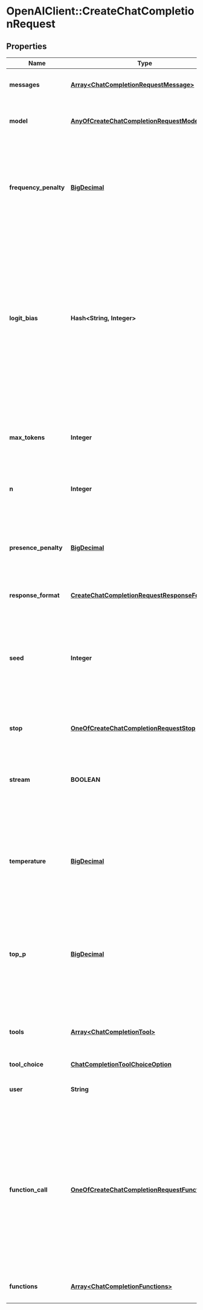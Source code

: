 # OpenAIClient::CreateChatCompletionRequest

## Properties
Name | Type | Description | Notes
------------ | ------------- | ------------- | -------------
**messages** | [**Array&lt;ChatCompletionRequestMessage&gt;**](ChatCompletionRequestMessage.md) | A list of messages comprising the conversation so far. [Example Python code](https://cookbook.openai.com/examples/how_to_format_inputs_to_chatgpt_models). | 
**model** | [**AnyOfCreateChatCompletionRequestModel**](AnyOfCreateChatCompletionRequestModel.md) | ID of the model to use. See the [model endpoint compatibility](/docs/models/model-endpoint-compatibility) table for details on which models work with the Chat API. | 
**frequency_penalty** | [**BigDecimal**](BigDecimal.md) | Number between -2.0 and 2.0. Positive values penalize new tokens based on their existing frequency in the text so far, decreasing the model&#x27;s likelihood to repeat the same line verbatim.  [See more information about frequency and presence penalties.](/docs/guides/gpt/parameter-details)  | [optional] [default to 0]
**logit_bias** | **Hash&lt;String, Integer&gt;** | Modify the likelihood of specified tokens appearing in the completion.  Accepts a JSON object that maps tokens (specified by their token ID in the tokenizer) to an associated bias value from -100 to 100. Mathematically, the bias is added to the logits generated by the model prior to sampling. The exact effect will vary per model, but values between -1 and 1 should decrease or increase likelihood of selection; values like -100 or 100 should result in a ban or exclusive selection of the relevant token.  | [optional] 
**max_tokens** | **Integer** | The maximum number of [tokens](/tokenizer) to generate in the chat completion.  The total length of input tokens and generated tokens is limited by the model&#x27;s context length. [Example Python code](https://cookbook.openai.com/examples/how_to_count_tokens_with_tiktoken) for counting tokens.  | [optional] 
**n** | **Integer** | How many chat completion choices to generate for each input message. | [optional] [default to 1]
**presence_penalty** | [**BigDecimal**](BigDecimal.md) | Number between -2.0 and 2.0. Positive values penalize new tokens based on whether they appear in the text so far, increasing the model&#x27;s likelihood to talk about new topics.  [See more information about frequency and presence penalties.](/docs/guides/gpt/parameter-details)  | [optional] [default to 0]
**response_format** | [**CreateChatCompletionRequestResponseFormat**](CreateChatCompletionRequestResponseFormat.md) |  | [optional] 
**seed** | **Integer** | This feature is in Beta.  If specified, our system will make a best effort to sample deterministically, such that repeated requests with the same &#x60;seed&#x60; and parameters should return the same result. Determinism is not guaranteed, and you should refer to the &#x60;system_fingerprint&#x60; response parameter to monitor changes in the backend.  | [optional] 
**stop** | [**OneOfCreateChatCompletionRequestStop**](OneOfCreateChatCompletionRequestStop.md) | Up to 4 sequences where the API will stop generating further tokens.  | [optional] 
**stream** | **BOOLEAN** | If set, partial message deltas will be sent, like in ChatGPT. Tokens will be sent as data-only [server-sent events](https://developer.mozilla.org/en-US/docs/Web/API/Server-sent_events/Using_server-sent_events#Event_stream_format) as they become available, with the stream terminated by a &#x60;data: [DONE]&#x60; message. [Example Python code](https://cookbook.openai.com/examples/how_to_stream_completions).  | [optional] [default to false]
**temperature** | [**BigDecimal**](BigDecimal.md) | What sampling temperature to use, between 0 and 2. Higher values like 0.8 will make the output more random, while lower values like 0.2 will make it more focused and deterministic.  We generally recommend altering this or &#x60;top_p&#x60; but not both.  | [optional] [default to 1]
**top_p** | [**BigDecimal**](BigDecimal.md) | An alternative to sampling with temperature, called nucleus sampling, where the model considers the results of the tokens with top_p probability mass. So 0.1 means only the tokens comprising the top 10% probability mass are considered.  We generally recommend altering this or &#x60;temperature&#x60; but not both.  | [optional] [default to 1]
**tools** | [**Array&lt;ChatCompletionTool&gt;**](ChatCompletionTool.md) | A list of tools the model may call. Currently, only functions are supported as a tool. Use this to provide a list of functions the model may generate JSON inputs for.  | [optional] 
**tool_choice** | [**ChatCompletionToolChoiceOption**](ChatCompletionToolChoiceOption.md) |  | [optional] 
**user** | **String** | A unique identifier representing your end-user, which can help OpenAI to monitor and detect abuse. [Learn more](/docs/guides/safety-best-practices/end-user-ids).  | [optional] 
**function_call** | [**OneOfCreateChatCompletionRequestFunctionCall**](OneOfCreateChatCompletionRequestFunctionCall.md) | Deprecated in favor of &#x60;tool_choice&#x60;.  Controls which (if any) function is called by the model. &#x60;none&#x60; means the model will not call a function and instead generates a message. &#x60;auto&#x60; means the model can pick between generating a message or calling a function. Specifying a particular function via &#x60;{\&quot;name\&quot;: \&quot;my_function\&quot;}&#x60; forces the model to call that function.  &#x60;none&#x60; is the default when no functions are present. &#x60;auto&#x60;&#x60; is the default if functions are present.  | [optional] 
**functions** | [**Array&lt;ChatCompletionFunctions&gt;**](ChatCompletionFunctions.md) | Deprecated in favor of &#x60;tools&#x60;.  A list of functions the model may generate JSON inputs for.  | [optional] 

